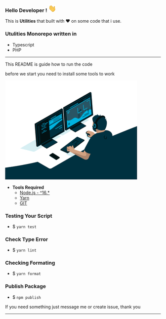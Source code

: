 ### Hello **Developer** ! ![helo](doc/helo.gif)

This is **Utilities** that built with ❤ on some code that i use.

### Utulities Monorepo written in
 - Typescript
 - PHP

---

This README is guide how to run the code

before we start you need to install some tools to work

![code](doc/code.gif)

- **Tools Required**
  - [Node.js - ^16.*](https://nodejs.org/en/download/)
  - [Yarn](https://yarnpkg.com/getting-started/install)
  - [GIT](https://git-scm.com/downloads)


### **Testing Your Script**
  - $ `yarn test`


### **Check Type Error**

  - $ `yarn lint`


### **Checking Formating**
  - $ `yarn format`


### **Publish Package**
  - $ `npm publish`


If you need something just message me or create issue, thank you

---
